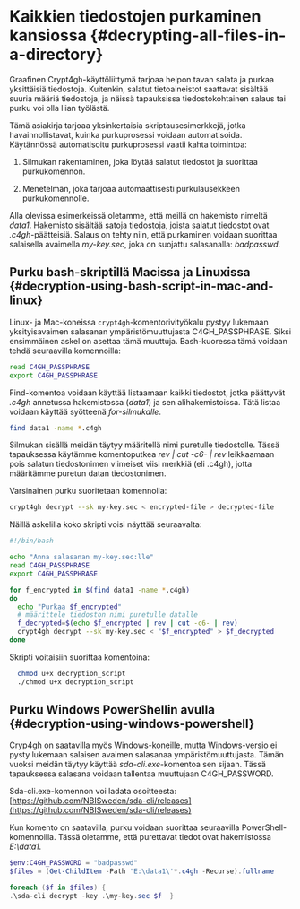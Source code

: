 # Kaikkien tiedostojen purkaminen kansiossa {#decrypting-all-files-in-a-directory}

Graafinen Crypt4gh-käyttöliittymä tarjoaa helpon tavan salata ja purkaa yksittäisiä tiedostoja. Kuitenkin, salatut tietoaineistot saattavat sisältää suuria määriä tiedostoja, ja näissä tapauksissa tiedostokohtainen salaus tai purku voi olla liian työlästä.

Tämä asiakirja tarjoaa yksinkertaisia skriptausesimerkkejä, jotka havainnollistavat, kuinka purkuprosessi voidaan automatisoida. Käytännössä automatisoitu purkuprosessi vaatii kahta toimintoa:

1. Silmukan rakentaminen, joka löytää salatut tiedostot ja suorittaa purkukomennon.

2. Menetelmän, joka tarjoaa automaattisesti purkulausekkeen purkukomennolle.

Alla olevissa esimerkeissä oletamme, että meillä on hakemisto nimeltä _data1_. Hakemisto sisältää satoja tiedostoja, joista salatut tiedostot ovat _.c4gh_-päätteisiä. Salaus on tehty niin, että purkaminen voidaan suorittaa salaisella avaimella _my-key.sec_, joka on suojattu salasanalla: _badpasswd_.

## Purku bash-skriptillä Macissa ja Linuxissa {#decryption-using-bash-script-in-mac-and-linux}

Linux- ja Mac-koneissa `crypt4gh`-komentorivityökalu pystyy lukemaan yksityisavaimen salasanan ympäristömuuttujasta C4GH_PASSPHRASE. Siksi ensimmäinen askel on asettaa tämä muuttuja. Bash-kuoressa tämä voidaan tehdä seuraavilla komennoilla:

```bash
read C4GH_PASSPHRASE
export C4GH_PASSPHRASE
```

Find-komentoa voidaan käyttää listaamaan kaikki tiedostot, jotka päättyvät _.c4gh_ annetussa hakemistossa (_data1_) ja sen alihakemistoissa. Tätä listaa voidaan käyttää syötteenä _for-silmukalle_.

```bash
find data1 -name *.c4gh
```

Silmukan sisällä meidän täytyy määritellä nimi puretulle tiedostolle. Tässä tapauksessa käytämme komentoputkea _rev | cut -c6- | rev_ leikkaamaan pois salatun tiedostonimen viimeiset viisi merkkiä (eli .c4gh), jotta määritämme puretun datan tiedostonimen.

Varsinainen purku suoritetaan komennolla:

```bash
crypt4gh decrypt --sk my-key.sec < encrypted-file > decrypted-file
```

Näillä askelilla koko skripti voisi näyttää seuraavalta:

```bash
#!/bin/bash

echo "Anna salasanan my-key.sec:lle"
read C4GH_PASSPHRASE
export C4GH_PASSPHRASE

for f_encrypted in $(find data1 -name *.c4gh)
do
  echo "Purkaa $f_encrypted"
  # määrittele tiedoston nimi puretulle datalle
  f_decrypted=$(echo $f_encrypted | rev | cut -c6- | rev)
  crypt4gh decrypt --sk my-key.sec < "$f_encrypted" > $f_decrypted
done
```

Skripti voitaisiin suorittaa komentoina:

```bash
  chmod u+x decryption_script
  ./chmod u+x decryption_script
```

## Purku Windows PowerShellin avulla {#decryption-using-windows-powershell}

Cryp4gh on saatavilla myös Windows-koneille, mutta Windows-versio ei pysty lukemaan salaisen avaimen salasanaa ympäristömuuttujasta. Tämän vuoksi meidän täytyy käyttää _sda-cli.exe_-komentoa sen sijaan. Tässä tapauksessa salasana voidaan tallentaa muuttujaan C4GH_PASSWORD.

Sda-cli.exe-komennon voi ladata osoitteesta:
[https://github.com/NBISweden/sda-cli/releases](https://github.com/NBISweden/sda-cli/releases)

Kun komento on saatavilla, purku voidaan suorittaa seuraavilla PowerShell-komennoilla. Tässä oletamme, että purettavat tiedot ovat hakemistossa _E:\data1_.

```powershell
$env:C4GH_PASSWORD = "badpasswd"
$files = (Get-ChildItem -Path 'E:\data1\'*.c4gh -Recurse).fullname

foreach ($f in $files) {
.\sda-cli decrypt -key .\my-key.sec $f  }
